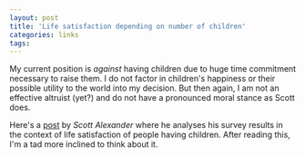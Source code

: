 ```yaml
---
layout: post
title: 'Life satisfaction depending on number of children'
categories: links
tags: 
---
```


My current position is _against_ having children due to huge time commitment necessary to raise them. I do not factor in children's happiness or their possible utility to the world into my decision. But then again, I am not an effective altruist (yet?) and do not have a pronounced moral stance as Scott does.


Here's a [post](http://slatestarcodex.com/2018/01/16/bundles-of-joy/) by _Scott Alexander_ where he analyses his survey results in the context of life satisfaction of people having children. After reading this, I'm a tad more inclined to think about it. 